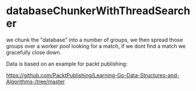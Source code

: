 # databaseChunkerWithThreadSearcher
we chunk the "database" into a number of groups, we then spread those groups over a worker pool looking for a match, if we dont find a match we gracefully close down.


Data is based on an example for packt publishing:

https://github.com/PacktPublishing/Learning-Go-Data-Structures-and-Algorithms-/tree/master
